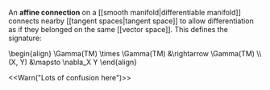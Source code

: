 An **affine connection** on a [[smooth manifold|differentiable manifold]] connects nearby [[tangent spaces|tangent space]] to allow differentiation as if they belonged on the same [[vector space]]. This defines the signature:

\begin{align}
\Gamma(TM) \times \Gamma(TM) &\rightarrow \Gamma(TM) \\\\\
(X, Y) &\mapsto \nabla_X Y
\end{align}

<<Warn("Lots of confusion here")>>